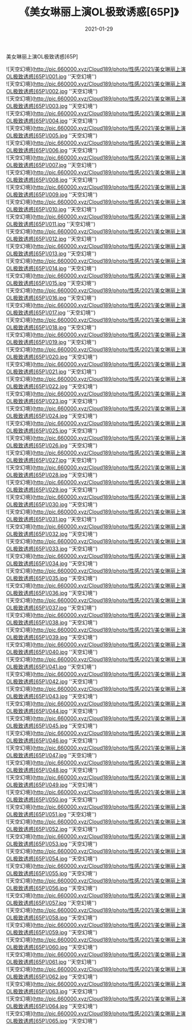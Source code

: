 ﻿---
layout: post
title:  《美女琳丽上演OL极致诱惑[65P]》
date:   2021-01-29
img: http://pic.660000.xyz/Cloud189/photo/性感/2021/美女琳丽上演OL极致诱惑[65P]/000.jpg
categories: [美女, 性感, 泳衣]
---

美女琳丽上演OL极致诱惑[65P]



![天空幻境](http://pic.660000.xyz/Cloud189/photo/性感/2021/美女琳丽上演OL极致诱惑[65P]/001.jpg ''天空幻境'') <br>
![天空幻境](http://pic.660000.xyz/Cloud189/photo/性感/2021/美女琳丽上演OL极致诱惑[65P]/002.jpg ''天空幻境'') <br>
![天空幻境](http://pic.660000.xyz/Cloud189/photo/性感/2021/美女琳丽上演OL极致诱惑[65P]/003.jpg ''天空幻境'') <br>
![天空幻境](http://pic.660000.xyz/Cloud189/photo/性感/2021/美女琳丽上演OL极致诱惑[65P]/004.jpg ''天空幻境'') <br>
![天空幻境](http://pic.660000.xyz/Cloud189/photo/性感/2021/美女琳丽上演OL极致诱惑[65P]/005.jpg ''天空幻境'') <br>
![天空幻境](http://pic.660000.xyz/Cloud189/photo/性感/2021/美女琳丽上演OL极致诱惑[65P]/006.jpg ''天空幻境'') <br>
![天空幻境](http://pic.660000.xyz/Cloud189/photo/性感/2021/美女琳丽上演OL极致诱惑[65P]/007.jpg ''天空幻境'') <br>
![天空幻境](http://pic.660000.xyz/Cloud189/photo/性感/2021/美女琳丽上演OL极致诱惑[65P]/008.jpg ''天空幻境'') <br>
![天空幻境](http://pic.660000.xyz/Cloud189/photo/性感/2021/美女琳丽上演OL极致诱惑[65P]/009.jpg ''天空幻境'') <br>
![天空幻境](http://pic.660000.xyz/Cloud189/photo/性感/2021/美女琳丽上演OL极致诱惑[65P]/010.jpg ''天空幻境'') <br>
![天空幻境](http://pic.660000.xyz/Cloud189/photo/性感/2021/美女琳丽上演OL极致诱惑[65P]/011.jpg ''天空幻境'') <br>
![天空幻境](http://pic.660000.xyz/Cloud189/photo/性感/2021/美女琳丽上演OL极致诱惑[65P]/012.jpg ''天空幻境'') <br>
![天空幻境](http://pic.660000.xyz/Cloud189/photo/性感/2021/美女琳丽上演OL极致诱惑[65P]/013.jpg ''天空幻境'') <br>
![天空幻境](http://pic.660000.xyz/Cloud189/photo/性感/2021/美女琳丽上演OL极致诱惑[65P]/014.jpg ''天空幻境'') <br>
![天空幻境](http://pic.660000.xyz/Cloud189/photo/性感/2021/美女琳丽上演OL极致诱惑[65P]/015.jpg ''天空幻境'') <br>
![天空幻境](http://pic.660000.xyz/Cloud189/photo/性感/2021/美女琳丽上演OL极致诱惑[65P]/016.jpg ''天空幻境'') <br>
![天空幻境](http://pic.660000.xyz/Cloud189/photo/性感/2021/美女琳丽上演OL极致诱惑[65P]/017.jpg ''天空幻境'') <br>
![天空幻境](http://pic.660000.xyz/Cloud189/photo/性感/2021/美女琳丽上演OL极致诱惑[65P]/018.jpg ''天空幻境'') <br>
![天空幻境](http://pic.660000.xyz/Cloud189/photo/性感/2021/美女琳丽上演OL极致诱惑[65P]/019.jpg ''天空幻境'') <br>
![天空幻境](http://pic.660000.xyz/Cloud189/photo/性感/2021/美女琳丽上演OL极致诱惑[65P]/020.jpg ''天空幻境'') <br>
![天空幻境](http://pic.660000.xyz/Cloud189/photo/性感/2021/美女琳丽上演OL极致诱惑[65P]/021.jpg ''天空幻境'') <br>
![天空幻境](http://pic.660000.xyz/Cloud189/photo/性感/2021/美女琳丽上演OL极致诱惑[65P]/022.jpg ''天空幻境'') <br>
![天空幻境](http://pic.660000.xyz/Cloud189/photo/性感/2021/美女琳丽上演OL极致诱惑[65P]/023.jpg ''天空幻境'') <br>
![天空幻境](http://pic.660000.xyz/Cloud189/photo/性感/2021/美女琳丽上演OL极致诱惑[65P]/024.jpg ''天空幻境'') <br>
![天空幻境](http://pic.660000.xyz/Cloud189/photo/性感/2021/美女琳丽上演OL极致诱惑[65P]/025.jpg ''天空幻境'') <br>
![天空幻境](http://pic.660000.xyz/Cloud189/photo/性感/2021/美女琳丽上演OL极致诱惑[65P]/026.jpg ''天空幻境'') <br>
![天空幻境](http://pic.660000.xyz/Cloud189/photo/性感/2021/美女琳丽上演OL极致诱惑[65P]/027.jpg ''天空幻境'') <br>
![天空幻境](http://pic.660000.xyz/Cloud189/photo/性感/2021/美女琳丽上演OL极致诱惑[65P]/028.jpg ''天空幻境'') <br>
![天空幻境](http://pic.660000.xyz/Cloud189/photo/性感/2021/美女琳丽上演OL极致诱惑[65P]/029.jpg ''天空幻境'') <br>
![天空幻境](http://pic.660000.xyz/Cloud189/photo/性感/2021/美女琳丽上演OL极致诱惑[65P]/030.jpg ''天空幻境'') <br>
![天空幻境](http://pic.660000.xyz/Cloud189/photo/性感/2021/美女琳丽上演OL极致诱惑[65P]/031.jpg ''天空幻境'') <br>
![天空幻境](http://pic.660000.xyz/Cloud189/photo/性感/2021/美女琳丽上演OL极致诱惑[65P]/032.jpg ''天空幻境'') <br>
![天空幻境](http://pic.660000.xyz/Cloud189/photo/性感/2021/美女琳丽上演OL极致诱惑[65P]/033.jpg ''天空幻境'') <br>
![天空幻境](http://pic.660000.xyz/Cloud189/photo/性感/2021/美女琳丽上演OL极致诱惑[65P]/034.jpg ''天空幻境'') <br>
![天空幻境](http://pic.660000.xyz/Cloud189/photo/性感/2021/美女琳丽上演OL极致诱惑[65P]/035.jpg ''天空幻境'') <br>
![天空幻境](http://pic.660000.xyz/Cloud189/photo/性感/2021/美女琳丽上演OL极致诱惑[65P]/036.jpg ''天空幻境'') <br>
![天空幻境](http://pic.660000.xyz/Cloud189/photo/性感/2021/美女琳丽上演OL极致诱惑[65P]/037.jpg ''天空幻境'') <br>
![天空幻境](http://pic.660000.xyz/Cloud189/photo/性感/2021/美女琳丽上演OL极致诱惑[65P]/038.jpg ''天空幻境'') <br>
![天空幻境](http://pic.660000.xyz/Cloud189/photo/性感/2021/美女琳丽上演OL极致诱惑[65P]/039.jpg ''天空幻境'') <br>
![天空幻境](http://pic.660000.xyz/Cloud189/photo/性感/2021/美女琳丽上演OL极致诱惑[65P]/040.jpg ''天空幻境'') <br>
![天空幻境](http://pic.660000.xyz/Cloud189/photo/性感/2021/美女琳丽上演OL极致诱惑[65P]/041.jpg ''天空幻境'') <br>
![天空幻境](http://pic.660000.xyz/Cloud189/photo/性感/2021/美女琳丽上演OL极致诱惑[65P]/042.jpg ''天空幻境'') <br>
![天空幻境](http://pic.660000.xyz/Cloud189/photo/性感/2021/美女琳丽上演OL极致诱惑[65P]/043.jpg ''天空幻境'') <br>
![天空幻境](http://pic.660000.xyz/Cloud189/photo/性感/2021/美女琳丽上演OL极致诱惑[65P]/044.jpg ''天空幻境'') <br>
![天空幻境](http://pic.660000.xyz/Cloud189/photo/性感/2021/美女琳丽上演OL极致诱惑[65P]/045.jpg ''天空幻境'') <br>
![天空幻境](http://pic.660000.xyz/Cloud189/photo/性感/2021/美女琳丽上演OL极致诱惑[65P]/046.jpg ''天空幻境'') <br>
![天空幻境](http://pic.660000.xyz/Cloud189/photo/性感/2021/美女琳丽上演OL极致诱惑[65P]/047.jpg ''天空幻境'') <br>
![天空幻境](http://pic.660000.xyz/Cloud189/photo/性感/2021/美女琳丽上演OL极致诱惑[65P]/048.jpg ''天空幻境'') <br>
![天空幻境](http://pic.660000.xyz/Cloud189/photo/性感/2021/美女琳丽上演OL极致诱惑[65P]/049.jpg ''天空幻境'') <br>
![天空幻境](http://pic.660000.xyz/Cloud189/photo/性感/2021/美女琳丽上演OL极致诱惑[65P]/050.jpg ''天空幻境'') <br>
![天空幻境](http://pic.660000.xyz/Cloud189/photo/性感/2021/美女琳丽上演OL极致诱惑[65P]/051.jpg ''天空幻境'') <br>
![天空幻境](http://pic.660000.xyz/Cloud189/photo/性感/2021/美女琳丽上演OL极致诱惑[65P]/052.jpg ''天空幻境'') <br>
![天空幻境](http://pic.660000.xyz/Cloud189/photo/性感/2021/美女琳丽上演OL极致诱惑[65P]/053.jpg ''天空幻境'') <br>
![天空幻境](http://pic.660000.xyz/Cloud189/photo/性感/2021/美女琳丽上演OL极致诱惑[65P]/054.jpg ''天空幻境'') <br>
![天空幻境](http://pic.660000.xyz/Cloud189/photo/性感/2021/美女琳丽上演OL极致诱惑[65P]/055.jpg ''天空幻境'') <br>
![天空幻境](http://pic.660000.xyz/Cloud189/photo/性感/2021/美女琳丽上演OL极致诱惑[65P]/056.jpg ''天空幻境'') <br>
![天空幻境](http://pic.660000.xyz/Cloud189/photo/性感/2021/美女琳丽上演OL极致诱惑[65P]/057.jpg ''天空幻境'') <br>
![天空幻境](http://pic.660000.xyz/Cloud189/photo/性感/2021/美女琳丽上演OL极致诱惑[65P]/058.jpg ''天空幻境'') <br>
![天空幻境](http://pic.660000.xyz/Cloud189/photo/性感/2021/美女琳丽上演OL极致诱惑[65P]/059.jpg ''天空幻境'') <br>
![天空幻境](http://pic.660000.xyz/Cloud189/photo/性感/2021/美女琳丽上演OL极致诱惑[65P]/060.jpg ''天空幻境'') <br>
![天空幻境](http://pic.660000.xyz/Cloud189/photo/性感/2021/美女琳丽上演OL极致诱惑[65P]/061.jpg ''天空幻境'') <br>
![天空幻境](http://pic.660000.xyz/Cloud189/photo/性感/2021/美女琳丽上演OL极致诱惑[65P]/062.jpg ''天空幻境'') <br>
![天空幻境](http://pic.660000.xyz/Cloud189/photo/性感/2021/美女琳丽上演OL极致诱惑[65P]/063.jpg ''天空幻境'') <br>
![天空幻境](http://pic.660000.xyz/Cloud189/photo/性感/2021/美女琳丽上演OL极致诱惑[65P]/064.jpg ''天空幻境'') <br>
![天空幻境](http://pic.660000.xyz/Cloud189/photo/性感/2021/美女琳丽上演OL极致诱惑[65P]/065.jpg ''天空幻境'') <br>